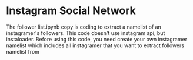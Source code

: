 # Instagram Social Network
The follower list.ipynb copy is coding to extract a namelist of an instagramer's followers.
This code doesn't use instagram api, but instaloader.
Before using this code, you need create your own instagramer namelist which includes all instagramer that you want to extract followers namelist from
